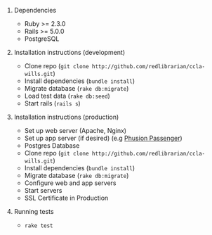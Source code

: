 1. Dependencies
    * Ruby >= 2.3.0
    * Rails >= 5.0.0
    * PostgreSQL
    
2. Installation instructions (development)
   * Clone repo (`git clone http://github.com/redlibrarian/ccla-wills.git`)
   * Install dependencies (`bundle install`)
   * Migrate database (`rake db:migrate`)
   * Load test data (`rake db:seed`)
   * Start rails (`rails s`)
 
3. Installation instructions (production)
   * Set up web server (Apache, Nginx)
   * Set up app server (if desired) (e.g [Phusion Passenger](https://www.phusionpassenger.com/))
   * Postgres Database
   * Clone repo (`git clone http://github.com/redlibrarian/ccla-wills.git`)
   * Install dependencies (`bundle install`)
   * Migrate database (`rake db:migrate`)
   * Configure web and app servers
   * Start servers
   * SSL Certificate in Production
   
   
4. Running tests
   * `rake test`

